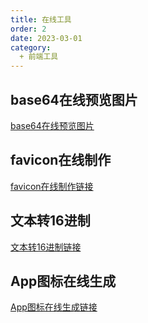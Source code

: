```yaml
---
title: 在线工具
order: 2
date: 2023-03-01
category:
  + 前端工具
---
```


## base64在线预览图片

[base64在线预览图片](http://www.atoolbox.net/Tool.php?Id=1024)

## favicon在线制作

[favicon在线制作链接](https://tool.lu/favicon/)

## 文本转16进制

[文本转16进制链接](http://www.txttool.com/t/?id=Mzg5)

## App图标在线生成

[App图标在线生成链接](https://icon.wuruihong.com/)
